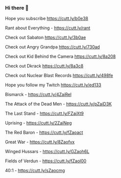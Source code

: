 ### Hi there 👋
<!--
**Kevin1230san/Kevin1230san** is a ✨ _special_ ✨ repository because its `README.md` (this file) appears on your GitHub profile.

Here are some ideas to get you started:

- 🔭 I’m currently working on ...
- 🌱 I’m currently learning ...
- 👯 I’m looking to collaborate on ...
- 🤔 I’m looking for help with ...
- 💬 Ask me about ...
- 📫 How to reach me: ...
- 😄 Pronouns: ...
- ⚡ Fun fact: ...
-->
Hope you subscribe https://cutt.ly/b0e38

Rant about Everything - https://cutt.ly/rant

Check out Sabaton https://cutt.ly/3b0ae

Check out Angry Grandpa https://cutt.ly/730ad

Check out Kid Behind the Camera https://cutt.ly/8a208

Check out Dkrack https://cutt.ly/8a3c8

Check out Nuclear Blast Records https://cutt.ly/498fe

Hope you follow my Twitch https://cutt.ly/ed133

Bismarck - https://cutt.ly/4ZaiRel

The Attack of the Dead Men - https://cutt.ly/pZaiD3K

The Last Stand - https://cutt.ly/FZaiXt9

Uprising - https://cutt.ly/2ZaiNeg

The Red Baron - https://cutt.ly/fZaoact

Great War - https://cutt.ly/8Zaofvx

Winged Hussars - https://cutt.ly/GZaoh6L

Fields of Verdun - https://cutt.ly/fZaol00

40:1 - https://cutt.ly/sZaocmg
